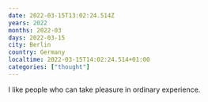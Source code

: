 ```yaml
---
date: 2022-03-15T13:02:24.514Z
years: 2022
months: 2022-03
days: 2022-03-15
city: Berlin
country: Germany
localtime: 2022-03-15T14:02:24.514+01:00
categories: ["thought"]
---
```

I like people who can take pleasure in ordinary experience.
